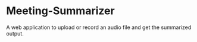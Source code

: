 # Meeting-Summarizer
A web application to upload or record an audio file and get the summarized output.

